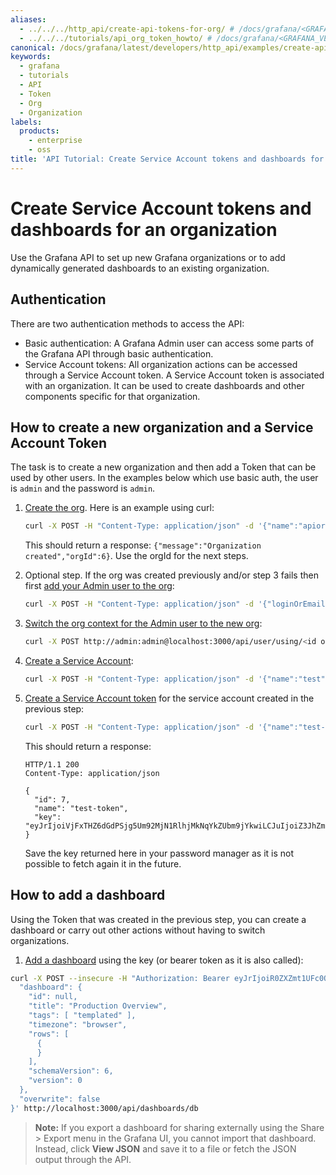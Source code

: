 ```yaml
---
aliases:
  - ../../../http_api/create-api-tokens-for-org/ # /docs/grafana/<GRAFANA_VERSION>/http_api/create-api-tokens-for-org/
  - ../../../tutorials/api_org_token_howto/ # /docs/grafana/<GRAFANA_VERSION>/tutorials/api_org_token_howto/
canonical: /docs/grafana/latest/developers/http_api/examples/create-api-tokens-for-org/
keywords:
  - grafana
  - tutorials
  - API
  - Token
  - Org
  - Organization
labels:
  products:
    - enterprise
    - oss
title: 'API Tutorial: Create Service Account tokens and dashboards for an organization'
---
```


# Create Service Account tokens and dashboards for an organization

Use the Grafana API to set up new Grafana organizations or to add dynamically generated dashboards to an existing organization.

## Authentication

There are two authentication methods to access the API:

- Basic authentication: A Grafana Admin user can access some parts of the Grafana API through basic authentication.
- Service Account tokens: All organization actions can be accessed through a Service Account token. A Service Account token is associated with an organization. It can be used to create dashboards and other components specific for that organization.

## How to create a new organization and a Service Account Token

The task is to create a new organization and then add a Token that can be used by other users. In the examples below which use basic auth, the user is `admin` and the password is `admin`.

1. [Create the org](http://docs.grafana.org/http_api/org/#create-organization). Here is an example using curl:

   ```bash
   curl -X POST -H "Content-Type: application/json" -d '{"name":"apiorg"}' http://admin:admin@localhost:3000/api/orgs
   ```

   This should return a response: `{"message":"Organization created","orgId":6}`. Use the orgId for the next steps.

1. Optional step. If the org was created previously and/or step 3 fails then first [add your Admin user to the org](http://docs.grafana.org/http_api/org/#add-user-in-organization):

   ```bash
   curl -X POST -H "Content-Type: application/json" -d '{"loginOrEmail":"admin", "role": "Admin"}' http://admin:admin@localhost:3000/api/orgs/<org id of new org>/users
   ```

1. [Switch the org context for the Admin user to the new org](http://docs.grafana.org/http_api/user/#switch-user-context-for-signed-in-user):

   ```bash
   curl -X POST http://admin:admin@localhost:3000/api/user/using/<id of new org>
   ```

1. [Create a Service Account](./serviceaccount/#create-service-account):

   ```bash
   curl -X POST -H "Content-Type: application/json" -d '{"name":"test", "role": "Admin"}' http://admin:admin@localhost:3000/api/serviceaccounts
   ```

1. [Create a Service Account token](./serviceaccount/#create-service-account-tokens) for the service account created in the previous step:

   ```bash
   curl -X POST -H "Content-Type: application/json" -d '{"name":"test-token"}' http://admin:admin@localhost:3000/api/serviceaccounts/<service account id>/tokens
   ```

   This should return a response:

   ```http
   HTTP/1.1 200
   Content-Type: application/json

   {
     "id": 7,
     "name": "test-token",
     "key": "eyJrIjoiVjFxTHZ6dGdPSjg5Um92MjN1RlhjMkNqYkZUbm9jYkwiLCJuIjoiZ3JhZmFuYSIsImlkIjoxfQ=="
   }
   ```

   Save the key returned here in your password manager as it is not possible to fetch again it in the future.

## How to add a dashboard

Using the Token that was created in the previous step, you can create a dashboard or carry out other actions without having to switch organizations.

1. [Add a dashboard](http://docs.grafana.org/http_api/dashboard/#create-update-dashboard) using the key (or bearer token as it is also called):

```bash
curl -X POST --insecure -H "Authorization: Bearer eyJrIjoiR0ZXZmt1UFc0OEpIOGN5RWdUalBJTllUTk83VlhtVGwiLCJuIjoiYXBpa2V5Y3VybCIsImlkIjo2fQ==" -H "Content-Type: application/json" -d '{
  "dashboard": {
    "id": null,
    "title": "Production Overview",
    "tags": [ "templated" ],
    "timezone": "browser",
    "rows": [
      {
      }
    ],
    "schemaVersion": 6,
    "version": 0
  },
  "overwrite": false
}' http://localhost:3000/api/dashboards/db
```

> **Note:** If you export a dashboard for sharing externally using the Share > Export menu in the Grafana UI, you cannot import that dashboard. Instead, click **View JSON** and save it to a file or fetch the JSON output through the API.
